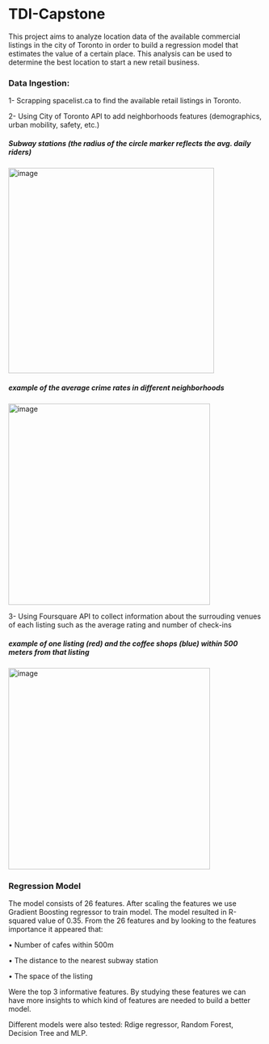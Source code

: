 # TDI-Capstone

This project aims to analyze location data of the available commercial listings in the city of Toronto in order to build a regression model that estimates the value of a certain place. This analysis can be used to determine the best location to start a new retail business.


### Data Ingestion:
1-	Scrapping spacelist.ca to find the available retail listings in Toronto.

2-	Using City of Toronto APl to add neighborhoods features (demographics, urban mobility, safety, etc.)

##### Subway stations (the radius of the circle marker reflects the avg. daily riders)
<img width="407" alt="image" src="https://user-images.githubusercontent.com/52165152/68085572-4d38a300-fe10-11e9-82fb-1fac5cb887a2.png">

##### example of the average crime rates in different neighborhoods 
<img width="399" alt="image" src="https://user-images.githubusercontent.com/52165152/68085590-807b3200-fe10-11e9-9d78-87508d2b6cb8.png">


3-	Using Foursquare API to collect information about the surrouding venues of each listing such as the average rating and number of check-ins

##### example of one listing (red) and the coffee shops (blue) within 500 meters from that listing
<img width="399" alt="image" src="https://user-images.githubusercontent.com/52165152/68085604-a30d4b00-fe10-11e9-87f9-5d5cdc377c97.png">






### Regression Model
The model consists of 26 features. After scaling the features we use Gradient Boosting regressor to train model. The model resulted in R-squared value of 0.35. From the  26 features and by looking to the features importance it appeared that:

•	Number of cafes within 500m

•	The distance to the nearest subway station

•	The space of the listing

Were the top 3 informative features. By studying these features we can have more insights to which kind of features are needed to build a better model.

Different models were also tested: Rdige regressor, Random Forest, Decision Tree and MLP.


